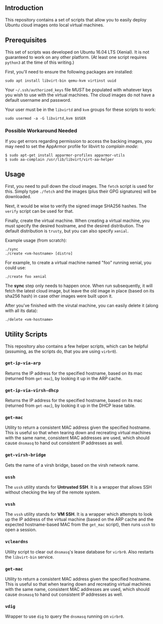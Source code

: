 ## Introduction

This repository contains a set of scripts that allow you to easily deploy
Ubuntu cloud images onto local virtual machines.

## Prerequisites

This set of scripts was developed on Ubuntu 16.04 LTS (Xenial). It is not
guaranteed to work on any other platform. (At least one script requires
`python3` at the time of this writing.)

First, you'll need to ensure the following packages are installed:

    sudo apt install libvirt-bin qemu-kvm virtinst uuid

Your `~/.ssh/authorized_keys` file *MUST* be populated with whatever keys
you wish to use with the virtual machines. The cloud images do not have
a default username and password.

Your user must be in the `libvirtd` and `kvm` groups for these scripts to
work:

    sudo usermod -a -G libvirtd,kvm $USER

### Possible Workaround Needed

If you get errors regarding permission to access the backing images, you may
need to set the AppArmor profile for libvirt to *complain mode*:

    $ sudo apt-get install apparmor-profiles apparmor-utils
    $ sudo aa-complain /usr/lib/libvirt/virt-aa-helper

## Usage

First, you need to pull down the cloud images. The `fetch` script is used
for this. Simply type `./fetch` and the images (plus their GPG signatures)
will be downloaded.

Next, it would be wise to verify the signed image SHA256 hashes. The `verify`
script can be used for that.

Finally, create the virtual machine.  When creating a virtual machine, you must
specify the desired hostname, and the desired distribution. The default
distribution is `trusty`, but you can also specify `xenial`.

Example usage (from scratch):

    ./sync
    ./create <vm-hostname> [distro]

For example, to create a virtual machine named "foo" running xenial, you
could use:

    ./create foo xenial

The **sync** step only needs to happen once. When run subsequently, it will
fetch the latest cloud image, but leave the old image in place (based on its
sha256 hash) in case other images were built upon it.

After you've finished with the virutal machine, you can easily delete it
(along with all its data):

    ./delete <vm-hostname>

## Utility Scripts

This repository also contains a few helper scripts, which can be helpful
(assuming, as the scripts do, that you are using `virbr0`).

### `get-ip-via-arp`

Returns the IP address for the specified hostname, based on its mac (returned
from `get-mac`), by looking it up in the ARP cache.

### `get-ip-via-virsh-dhcp`

Returns the IP address for the specified hostname, based on its mac (returned
from `get-mac`), by looking it up in the DHCP lease table.

### `get-mac`

Utility to return a consistent MAC address given the specified hostname. This
is useful so that when tearing down and recreating virtual machines with the
same name, consistent MAC addresses are used, which should cause `dnsmasq` to
hand out consistent IP addresses as well.

### `get-virsh-bridge`

Gets the name of a virsh bridge, based on the virsh network name.

### `ussh`

The `ussh` utility stands for **Untrusted SSH**. It is a wrapper that allows
SSH without checking the key of the remote system.

### `vssh`

The `vssh` utility stands for **VM SSH**. It is a wrapper which attempts to
look up the IP address of the virtual machine (based on the ARP cache and the
expected hostname-based MAC from the `get_mac` script), then runs `ussh` to open a session.

### `vcleardns`

Utility script to clear out `dnsmasq`'s lease database for `virbr0`.
Also restarts the `libvirt-bin` service.

### `get-mac`

Utility to return a consistent MAC address given the specified hostname. This
is useful so that when tearing down and recreating virtual machines with the
same name, consistent MAC addresses are used, which should cause `dnsmasq` to
hand out consistent IP addresses as well.

### `vdig`

Wrapper to use `dig` to query the `dnsmasq` running on `virbr0`.
